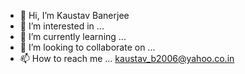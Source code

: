 - 👋 Hi, I’m Kaustav Banerjee
- 👀 I’m interested in ...
- 🌱 I’m currently learning ...
- 💞️ I’m looking to collaborate on ...
- 📫 How to reach me ... kaustav_b2006@yahoo.co.in

<!---
kaustavb12/kaustavb12 is a ✨ special ✨ repository because its `README.md` (this file) appears on your GitHub profile.
You can click the Preview link to take a look at your changes.
--->
